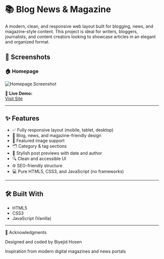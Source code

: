 # 📚 Blog News & Magazine

A modern, clean, and responsive web layout built for blogging, news, and magazine-style content. This project is ideal for writers, bloggers, journalists, and content creators looking to showcase articles in an elegant and organized format.

## 📸 Screenshots

### 🏠 Homepage
![Homepage Screenshot](./Blog_News_Magazine.png)

🔗 **Live Demo:**  
[Visit Site](https://biyejidxweber.github.io/Blog-News-Magazine/)

---

## ✨ Features

- ✅ Fully responsive layout (mobile, tablet, desktop)
- 📰 Blog, news, and magazine-friendly design
- 📸 Featured image support
- 🗂️ Category & tag sections
- 📅 Stylish post previews with date and author
- 🔍 Clean and accessible UI
- 🌐 SEO-friendly structure
- 💻 Pure HTML5, CSS3, and JavaScript (no frameworks)

---

## 🛠️ Built With

- HTML5
- CSS3
- JavaScript (Vanilla)

---
🙌 Acknowledgments

Designed and coded by Biyejid Hosen

Inspiration from modern digital magazines and news portals
